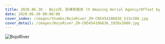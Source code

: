 ```yaml
---
title: 2020.06.30 - Bojo河，菲律宾宿务 (© Amazing Aerial Agency/Offset by Shutterstock)
date: 2020.06.30 00:00:00
cover_index: /images/thumbs/BojoRiver_ZH-CN5454106636_533x300.jpg
cover_detail: /images/BojoRiver_ZH-CN5454106636_1920x1080.jpg
---
```


![BojoRiver](/images/BojoRiver_ZH-CN5454106636_1920x1080.jpg)

